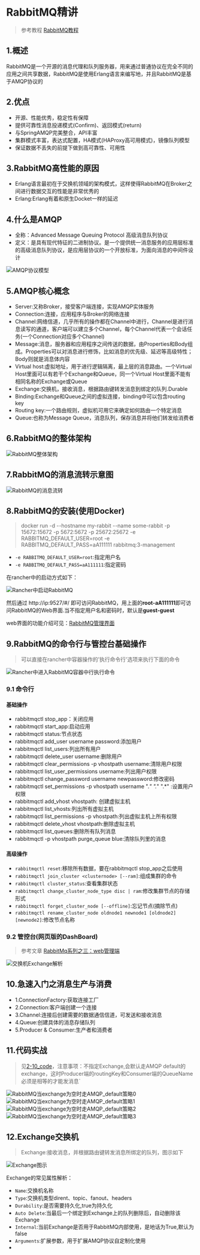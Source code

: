 # RabbitMQ精讲

> 参考教程 [RabbitMQ教程](https://blog.csdn.net/hellozpc/article/details/81436980)

## 1.概述
RabbitMQ是一个开源的消息代理和队列服务器，用来通过普通协议在完全不同的应用之间共享数据，RabbitMQ是使用Erlang语言来编写地，并且RabbitMQ是基于AMQP协议的

## 2.优点

+ 开源、性能优秀，稳定性有保障
+ 提供可靠性消息投递模式(Confirm)、返回模式(return)
+ 与SpringAMQP完美整合，API丰富
+ 集群模式丰富，表达式配置，HA模式(HAProxy高可用模式)，镜像队列模型
+ 保证数据不丢失的前提下做到高可靠性、可用性

## 3.RabbitMQ高性能的原因

+ Erlang语言最初在于交换机领域的架构模式，这样使得RabbitMQ在Broker之间进行数据交互的性能是非常优秀的
+ Erlang:Erlang有着和原生Docket一样的延迟

## 4.什么是AMQP

+ 全称：Advanced Message Queuing Protocol 高级消息队列协议
+ 定义：是具有现代特征的二进制协议。是一个提供统一消息服务的应用层标准的高级消息队列协议，是应用层协议的一个开放标准，为面向消息的中间件设计

![AMQP协议模型](images/AMQP协议模型.png)

## 5.AMQP核心概念

+ Server:又称Broker，接受客户端连接，实现AMQP实体服务
+ Connection:连接，应用程序与Broker的网络连接
+ Channel:网络信道，几乎所有的操作都在Channel中进行，Channel是进行消息读写的通道，客户端可以建立多个Channel，每个Channel代表一个会话任务(一个Connection对应多个Channel)
+ Message:消息，服务器和应用程序之间传送的数据，由Properties和Body组成。Properties可以对消息进行修饰，比如消息的优先级、延迟等高级特性；Body则就是消息体内容
+ Virtual host:虚拟地址，用于进行逻辑隔离，最上层的消息路由。一个Virtual Host里面可以有若干个Exchange和Queue，同一个Virtual Host里面不能有相同名称的Exchange或Queue
+ Exchange:交换机，接收消息，根据路由键转发消息到绑定的队列.Durable
+ Binding:Exchange和Queue之间的虚拟连接，binding中可以包含routing key
+ Routing key:一个路由规则，虚拟机可用它来确定如何路由一个特定消息
+ Queue:也称为Message Queue，消息队列，保存消息并将他们转发给消费者

## 6.RabbitMQ的整体架构

![RabbitMQ整体架构](images/RabbitMQ整体架构.png)

## 7.RabbitMQ的消息流转示意图

![RabbitMQ的消息流转](images/RabbitMQ的消息流转.png)

## 8.RabbitMQ的安装(使用Docker)

> docker run -d --hostname my-rabbit --name some-rabbit -p 15672:15672 -p 5672:5672 -p 25672:25672 -e RABBITMQ_DEFAULT_USER=root -e RABBITMQ_DEFAULT_PASS=aA111111 rabbitmq:3-management

+ `-e RABBITMQ_DEFAULT_USER=root`:指定用户名
+ `-e RABBITMQ_DEFAULT_PASS=aA111111`:指定密码

在rancher中的启动方式如下：

![Rancher中启动RabbitMQ](images/Rancher中启动RabbitMQ.png)

然后通过 http://ip:9527/#/ 即可访问RabbitMQ，用上面的**root-aA111111**即可访问RabbitMQ的Web界面.当不指定用户名和密码时，默认是**guest-guest**

web界面的功能介绍可见：[RabbitMQ管理界面](https://www.cnblogs.com/java-zhao/p/5670453.html)

## 9.RabbitMQ的命令行与管控台基础操作

> 可以直接在rancher中容器操作的'执行命令行'选项来执行下面的命令

![Rancher中进入RabbitMQ容器中行执行命令](images/Rancher中进入RabbitMQ容器中行执行命令.png)

### 9.1 命令行

#### 基础操作

+ rabbitmqctl stop_app：关闭应用
+ rabbitmqctl start_app:启动应用
+ rabbitmqctl status:节点状态
+ rabbitmqctl add_user username password:添加用户
+ rabbitmqctl list_users:列出所有用户
+ rabbitmqctl delete_user username:删除用户
+ rabbitmqctl clear_permissions -p vhostpath username:清除用户权限
+ rabbitmqctl list_user_permissions username:列出用户权限
+ rabbitmqctl change_password username newpassword:修改密码
+ rabbitmqctl set_permissions -p vhostpath username ".*" ".*" ".*" :设置用户权限
+ rabbitmqctl add_vhost vhostpath: 创建虚拟主机
+ rabbitmqctl list_vhosts:列出所有虚拟主机
+ rabbitmqctl list_permissions -p vhostpath:列出虚拟主机上所有权限
+ rabbitmqctl delete_vhost vhostpath:删除虚拟主机
+ rabbitmqctl list_queues:删除所有队列消息
+ rabbitmqctl -p vhostpath purge_queue blue:清除队列里的消息

#### 高级操作

+ `rabbitmqctl reset`:移除所有数据，要在rabbitmqctl stop_app之后使用
+ `rabbitmqctl join_cluster <clusternode> [--ram]`:组成集群的命令
+ `rabbitmqctl cluster_status`:查看集群状态
+ `rabbitmqctl change_cluster_node_type disc | ram`:修改集群节点的存储形式
+ `rabbitmqctl forget_cluster_node [--offline]`:忘记节点(摘除节点)
+ `rabbitmqctl rename_cluster_node oldnode1 newnode1 [oldnode2] [newnode2]`:修改节点名称

### 9.2 管控台(网页版的DashBoard)

> 参考文章 [RabbitMq系列之三：web管理端](https://www.jianshu.com/p/7b6e575fd451)

![交换机Exchange解析](images/交换机Exchange解析.png)

## 10.急速入门之消息生产与消费

+ 1.ConnectionFactory:获取连接工厂
+ 2.Connection:客户端创建一个连接
+ 3.Channel:连接后创建需要的数据通信信道，可发送和接收消息
+ 4.Queue:创建具体的消息存储队列
+ 5.Producer & Consumer:生产者和消费者

## 11.代码实战

> 见[2-10_code](2-10_code)，注意事项：不指定Exchange,会默认走AMQP default的exchange，这时Producer端的routingKey和Consumer端的QueueName必须是相等的才能发消息`

![RabbitMQ当exchange为空时走AMQP_default策略0](images/RabbitMQ当exchange为空时走AMQP_default策略0.png)
![RabbitMQ当exchange为空时走AMQP_default策略1](images/RabbitMQ当exchange为空时走AMQP_default策略1.png)
![RabbitMQ当exchange为空时走AMQP_default策略2](images/RabbitMQ当exchange为空时走AMQP_default策略2.png)
![RabbitMQ当exchange为空时走AMQP_default策略3](images/RabbitMQ当exchange为空时走AMQP_default策略3.png)

## 12.Exchange交换机

> Exchange:接收消息，并根据路由键转发消息所绑定的队列，图示如下

![Exchange图示](images/Exchange图示.png)

Exchange的常见属性解析：

+ `Name`:交换机名称
+ `Type`:交换机类型dirent、topic、fanout、headers
+ `Durability`:是否需要持久化,true为持久化
+ `Auto Delete`:当最后一个绑定到Exchange上的队列删除后，自动删除该Exchange
+ `Internal`:当前Exchange是否用于RabbitMQ内部使用，是地话为True,默认为false
+ `Arguments`:扩展参数，用于扩展AMQP协议自定制化使用
+ 